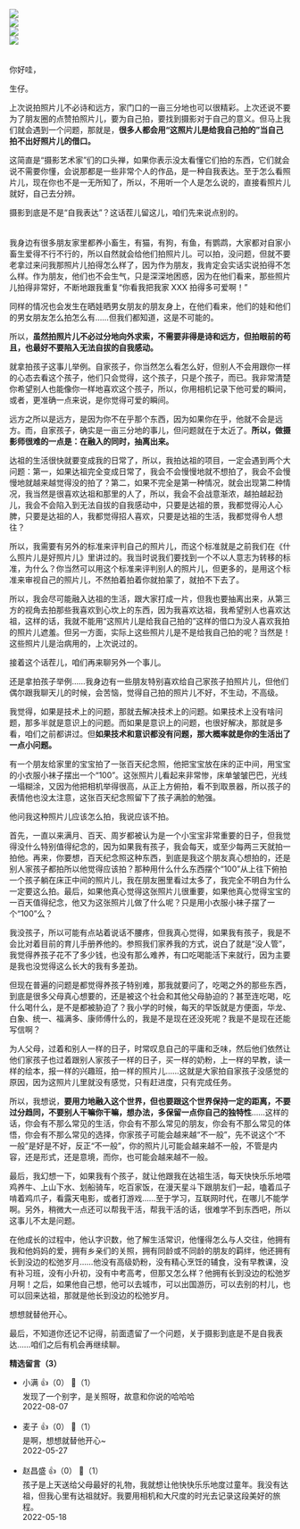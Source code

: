 [![](https://static001.geekbang.org/resource/image/65/08/65127486d53a6fd098cecc6259267208.jpg?wh=750x360)](http://time.geekbang.org/column/article/506971)  
[![](https://static001.geekbang.org/resource/image/c2/4c/c2877a7bb572566197347bc0f883e94c.jpg?wh=750x360)](http://time.geekbang.org/column/article/508140)  
[![](https://static001.geekbang.org/resource/image/5e/e2/5e59853506ac9c064d4105a3d0c5b2e2.jpg?wh=750x360)](http://time.geekbang.org/column/article/509388)  
[![](https://static001.geekbang.org/resource/image/25/e6/259f6afc3aaed4484dfd9386f406bfe6.jpg?wh=750x360)](http://time.geekbang.org/column/article/515707)

　  
你好哇，

生仔。

上次说拍照片儿不必诗和远方，家门口的一亩三分地也可以很精彩。上次还说不要为了朋友圈的点赞拍照片儿，要为自己拍，要找到摄影对于自己的意义。但马上我们就会遇到一个问题，那就是，**很多人都会用“这照片儿是给我自己拍的”当自己拍不出好照片儿的借口。**

这简直是“摄影艺术家”们的口头禅，如果你表示没太看懂它们拍的东西，它们就会说不需要你懂，会说那都是一些非常个人的作品，是一种自我表达。至于怎么看照片儿，现在你也不是一无所知了，所以，不用听一个人是怎么说的，直接看照片儿就好，自己去分辨。

摄影到底是不是“自我表达”？这话茬儿留这儿，咱们先来说点别的。

　  
我身边有很多朋友家里都养小畜生，有猫，有狗，有鱼，有鹦鹉，大家都对自家小畜生爱得不行不行的，所以自然就会给他们拍照片儿。可以拍，没问题，但就不要老拿过来问我那照片儿拍得怎么样了，因为作为朋友，我肯定会实话实说拍得不怎么样。作为朋友，他们也不会生气，只是深深地困惑，因为在他们看来，那些照片儿拍得非常好，不断地跟我重复“你看我把我家 XXX 拍得多可爱啊！”

同样的情况也会发生在晒娃晒男女朋友的朋友身上，在他们看来，他们的娃和他们的男女朋友怎么拍怎么有……但我们都知道，这是不可能的。

所以，**虽然拍照片儿不必过分地向外求索，不需要非得是诗和远方，但拍眼前的苟且，也最好不要陷入无法自拔的自我感动。**

就拿拍孩子这事儿举例。自家孩子，你当然怎么看怎么好，但别人不会用跟你一样的心态去看这个孩子，他们只会觉得，这个孩子，只是个孩子，而已。我非常清楚你希望别人也能像你一样地喜欢这个孩子，所以，你用相机记录下他可爱的瞬间，或者，更准确一点来说，是你觉得可爱的瞬间。

远方之所以是远方，是因为你不在乎那个东西，因为如果你在乎，他就不会是远方。而，自家孩子，确实是一亩三分地的事儿，但问题就在于太近了。**所以，做摄影师很难的一点是：在融入的同时，抽离出来。**

达祖的生活很快就要变成我的日常了，所以，我拍达祖的项目，一定会遇到两个大问题：第一，如果达祖完全变成日常了，我会不会慢慢地就不想拍了，我会不会慢慢地就越来越觉得没的拍了？第二，如果不完全是第一种情况，就会出现第二种情况，我当然是很喜欢达祖和那里的人了，所以，我会不会战意渐浓，越拍越起劲儿，我会不会陷入到无法自拔的自我感动中，只要是达祖的景，我都觉得沁人心脾，只要是达祖的人，我都觉得招人喜欢，只要是达祖的生活，我都觉得令人想往？

所以，我需要有另外的标准来评判自己的照片儿，而这个标准就是之前我们在《什么照片儿是好照片儿》里讲过的。我当时说我们要找到一个不以人意志为转移的标准，为什么？你当然可以用这个标准来评判别人的照片儿，但更多的，是用这个标准来审视自己的照片儿，不然拍着拍着你就拍蒙了，就拍不下去了。

所以，我会尽可能融入达祖的生活，跟大家打成一片，但我也要抽离出来，从第三方的视角去拍那些我喜欢到心坎上的东西，因为我喜欢达祖，我希望别人也喜欢达祖，这样的话，我就不能用“这照片儿是给我自己拍的”这样的借口为没人喜欢我拍的照片儿遮羞。但另一方面，实际上这些照片儿是不是给我自己拍的呢？当然是！这些照片儿是治病用的，上次说过的。

接着这个话茬儿，咱们再来聊另外一个事儿。

还是拿拍孩子举例……我身边有一些朋友特别喜欢给自己家孩子拍照片儿，但他们偶尔跟我聊天儿的时候，会苦恼，觉得自己拍的照片儿不好，不生动，不高级。

我觉得，如果是技术上的问题，那就去解决技术上的问题。如果技术上没有啥问题，那多半就是意识上的问题。而如果是意识上的问题，也很好解决，那就是多看，咱们之前都讲过。但**如果技术和意识都没有问题，那大概率就是你的生活出了一点小问题。**

有一个朋友给家里的宝宝拍了一张百天纪念照，他把宝宝放在床的正中间，用宝宝的小衣服小袜子摆出一个“100”。这张照片儿看起来非常惨，床单皱皱巴巴，光线一塌糊涂，又因为他把相机举得很高，从正上方俯拍，看不到取景器，所以孩子的表情他也没太注意，这张百天纪念照留下了孩子满脸的勉强。

他问我这种照片儿应该怎么拍，我说应该不拍。

首先，一直以来满月、百天、周岁都被认为是一个小宝宝非常重要的日子，但我觉得没什么特别值得纪念的，因为如果我有孩子，我会每天，或至少每两三天就拍一拍他。再来，你要想，百天纪念照这种东西，到底是我这个朋友真心想拍的，还是别人家孩子都拍所以他觉得应该拍？那种用什么什么东西摆个“100”从上往下俯拍一个孩子躺在床正中间的照片儿，我在朋友圈里看过太多了，我完全不明白为什么一定要这么拍。最后，如果他真心觉得这张照片儿很重要，如果他真心觉得宝宝的一百天值得纪念，他又为这张照片儿做了什么呢？只是用小衣服小袜子摆了一个“100”么？

我没孩子，所以可能有点站着说话不腰疼，但我真心觉得，如果我有孩子，我是不会比对着目前的育儿手册养他的。参照我们家养我的方式，说白了就是“没人管”，我觉得养孩子花不了多少钱，也没有那么难养，有口吃喝能活下来就行，因为主要是我也没觉得这么长大的我有多差劲。

但现在普遍的问题是都觉得养孩子特别难，那我就要问了，吃喝之外的那些东西，到底是很多父母真心想要的，还是被这个社会和其他父母胁迫的？甚至连吃喝，吃什么喝什么，是不是都被胁迫了？我小学的时候，每天的早饭就是方便面，华龙、白象、统一、福满多、康师傅什么的，我是不是现在还没死呢？我是不是现在还能写信啊？

为人父母，过着和别人一样的日子，时常叹息自己的平庸和乏味，然后他们依然让他们家孩子也过着跟别人家孩子一样的日子，买一样的奶粉，上一样的早教，读一样的绘本，报一样的兴趣班，拍一样的照片儿……这就是大家拍自家孩子没感觉的原因，因为这照片儿里就没有感觉，只有赶进度，只有完成任务。

所以，我想说，**要用力地融入这个世界，但也要跟这个世界保持一定的距离，不要过分趋同，不要别人干嘛你干嘛，想办法，多保留一点你自己的独特性**……这样的话，你会有不那么常见的生活，你会有不那么常见的朋友，你会有不那么常见的体悟，你会有不那么常见的选择，你家孩子可能会越来越“不一般”，先不说这个“不一般”是好是不好，反正“不一般”，你的照片儿可能会越来越不一般，不管是内容，还是形式，还是意境，而你，也可能会越来越不一般。

最后，我幻想一下，如果我有个孩子，就让他跟我在达祖生活，每天快快乐乐地喂鸡养牛、上山下水、划船骑车，吃百家饭，在漫天星斗下跟朋友们一起，嗑着瓜子啃着鸡爪子，看露天电影，或者打游戏……至于学习，互联网时代，在哪儿不能学啊。另外，稍微大一点还可以帮我干活，帮我干活的话，很难学不到东西吧，所以这事儿不太是问题。

在他成长的过程中，他认字识数，他了解生活常识，他懂得怎么与人交往，他拥有我和他妈妈的爱，拥有乡亲们的关照，拥有同龄或不同龄的朋友的羁绊，他还拥有长到没边的松弛岁月……他没有高级奶粉，没有精心烹饪的辅食，没有早教课，没有补习班，没有小升初，没有中考高考，但那又怎么样？他拥有长到没边的松弛岁月啊！之后，如果他自己想，他可以去城市，可以出国游历，可以去别的村儿，也可以回来达祖，那就是他长到没边的松弛岁月。

想想就替他开心。

最后，不知道你还记不记得，前面遗留了一个问题，关于摄影到底是不是自我表达……咱们之后有机会再继续聊。
<div><strong>精选留言（3）</strong></div><ul>
<li><span>小满</span> 👍（0） 💬（1）<div>发现了一个别字，是关照呀，故意和你说的哈哈哈</div>2022-08-07</li><br/><li><span>麦子</span> 👍（0） 💬（1）<div>是啊，想想就替他开心~</div>2022-05-27</li><br/><li><span>赵昌盛</span> 👍（0） 💬（1）<div>孩子是上天送给父母最好的礼物，我就想让他快快乐乐地度过童年。我没有达祖，但我心里有达祖就好。我要用相机和大尺度的时光去记录这段美好的旅程。</div>2022-05-18</li><br/>
</ul>